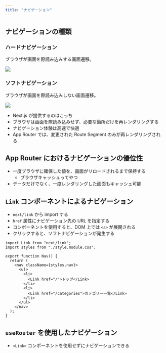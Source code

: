 ```yaml
---
title: "ナビゲーション"
---
```


## ナビゲーションの種類

### ハードナビゲーション

ブラウザが画面を際読み込みする画面遷移。

![](https://storage.googleapis.com/zenn-user-upload/9ccc9145edd0-20240503.png)

### ソフトナビゲーション

ブラウザが画面を際読み込みしない画面遷移。

![](https://storage.googleapis.com/zenn-user-upload/9741f97f5e05-20240503.png)

- Next.js が提供するのはこっち
- ブラウザは画面を際読み込みせず、必要な箇所だけを再レンダリングする
- ナビゲーション体験は高速で快適
- App Router では、変更された Route Segment のみが再レンダリングされる

## App Router におけるナビゲーションの優位性

- 一度ブラウザに確保した値を、画面がリロードされるまで保持する
  - ブラウザキャッシュってやつ
- データだけでなく、一度レンダリングした画面もキャッシュ可能

## `Link` コンポーネントによるナビゲーション

- `next/link` から import する
- `href` 属性にナビゲーション先の URL を指定する
- コンポーネントを使用すると、DOM 上では `<a>` が展開される
- クリックすると、ソフトナビゲーションが発生する

```tsx
import Link from "next/link";
import styles from "./style.module.css";

export function Nav() {
  return (
    <nav className={styles.nav}>
      <ul>
        <li>
          <Link href="/">トップ</Link>
        </li>
        <li>
          <Link href="/categories">カテゴリー一覧</Link>
        </li>
      </ul>
    </nav>
  );
}
```

## `useRouter` を使用したナビゲーション

- `<Link>` コンポーネントを使用せずにナビゲーションできる
